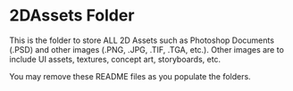 # 2DAssets Folder

This is the folder to store ALL 2D Assets such as Photoshop Documents (.PSD) and other images (.PNG, .JPG, .TIF, .TGA, etc.). Other images are to include UI assets, textures, concept art, storyboards, etc. 

You may remove these README files as you populate the folders.